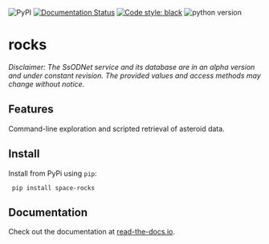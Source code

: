 ![PyPI](https://img.shields.io/pypi/v/space-rocks) [![Documentation Status](https://readthedocs.org/projects/rocks/badge/?version=latest)](https://rocks.readthedocs.io/en/latest/?badge=latest) [![Code style: black](https://img.shields.io/badge/code%20style-black-000000.svg)](https://github.com/psf/black)
![python version](https://img.shields.io/pypi/pyversions/space-rocks)

# rocks

*Disclaimer: The SsODNet service and its database are in an alpha version and under constant revision. The provided values and access methods may change without notice.*

## Features

Command-line exploration and scripted retrieval of asteroid data.

## Install

Install from PyPi using `pip`:

     pip install space-rocks

## Documentation

Check out the documentation at [read-the-docs.io](https://rocks.readthedocs.io/en/latest/).
